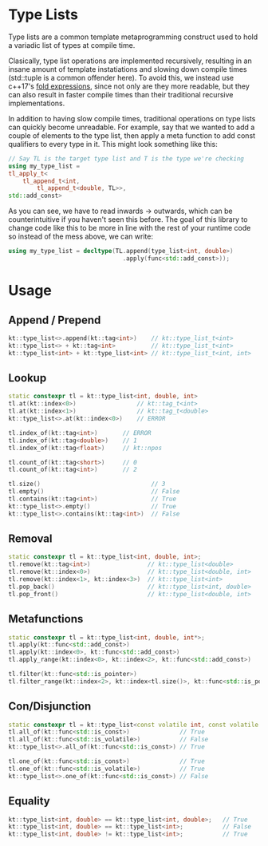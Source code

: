 # Type Lists

Type lists are a common template metaprogramming construct used to hold a variadic list of types at compile time.

Clasically, type list operations are implemented recursively, resulting in an insane amount of template instatiations and slowing down compile times (std::tuple is a common offender here). To avoid this, we instead use c++17's [fold expressions](https://en.cppreference.com/w/cpp/language/fold), since not only are they more readable, but they can also result in faster compile times than their traditional recursive implementations.

In addition to having slow compile times, traditional operations on type lists can quickly become unreadable. For example, say that we wanted to add a couple of elements to the type list, then apply a meta function to add const qualifiers to every type in it. This might look something like this:
```cxx
// Say TL is the target type list and T is the type we're checking
using my_type_list = 
tl_apply_t<
    tl_append_t<int, 
        tl_append_t<double, TL>>, 
std::add_const>
```
As you can see, we have to read inwards -> outwards, which can be counterintuitive if you haven't seen this before. The goal of this library to change code like this to be more in line with the rest of your runtime code so instead of the mess above, we can write:
```cxx
using my_type_list = decltype(TL.append(type_list<int, double>)
                                .apply(func<std::add_const>));
```

# Usage

## Append / Prepend
```cxx
kt::type_list<>.append(kt::tag<int>)    // kt::type_list_t<int>
kt::type_list<> + kt::tag<int>          // kt::type_list_t<int>
kt::type_list<int> + kt::type_list<int> // kt::type_list_t<int, int>
```

## Lookup
```cxx
static constexpr tl = kt::type_list<int, double, int>
tl.at(kt::index<0>)                 // kt::tag_t<int>
tl.at(kt::index<1>)                 // kt::tag_t<double>
kt::type_list<>.at(kt::index<0>)    // ERROR

tl.index_of(kt::tag<int>)       // ERROR
tl.index_of(kt::tag<double>)    // 1
tl.index_of(kt::tag<float>)     // kt::npos

tl.count_of(kt::tag<short>)     // 0
tl.count_of(kt::tag<int>)       // 2

tl.size()                               // 3
tl.empty()                              // False
tl.contains(kt::tag<int>)               // True
kt::type_list<>.empty()                 // True
kt::type_list<>.contains(kt::tag<int>)  // False
```

## Removal
```cxx
static constexpr tl = kt::type_list<int, double, int>;
tl.remove(kt::tag<int>)                // kt::type_list<double>
tl.remove(kt::index<0>)                // kt::type_list<double, int>
tl.remove(kt::index<1>, kt::index<3>)  // kt::type_list<int>
tl.pop_back()                          // kt::type_list<int, double>
tl.pop_front()                         // kt::type_list<double, int>
```

## Metafunctions
```cxx
static constexpr tl = kt::type_list<int, double, int*>;
tl.apply(kt::func<std::add_const>)                                      // kt::type_list<const int, const double, int* const>
tl.apply(kt::index<0>, kt::func<std::add_const>)                        // kt::type_list<const int, double, int*>
tl.apply_range(kt::index<0>, kt::index<2>, kt::func<std::add_const>)    // kt::type_list<const int, const double, int* const>

tl.filter(kt::func<std::is_pointer>)                                            // kt::type_list<int*>
tl.filter_range(kt::index<2>, kt::index<tl.size()>, kt::func<std::is_pointer>)  // kt::type_list<int, double, int*>
```

## Con/Disjunction
```cxx
static constexpr tl = kt::type_list<const volatile int, const volatile double, const float>;
tl.all_of(kt::func<std::is_const>)              // True
tl.all_of(kt::func<std::is_volatile>)           // False
kt::type_list<>.all_of(kt::func<std::is_const>) // True

tl.one_of(kt::func<std::is_const>)              // True
tl.one_of(kt::func<std::is_volatile>)           // True
kt::type_list<>.one_of(kt::func<std::is_const>) // False
```

## Equality
```cxx
kt::type_list<int, double> == kt::type_list<int, double>;   // True
kt::type_list<int, double> == kt::type_list<int>;           // False
kt::type_list<int, double> != kt::type_list<int>;           // True
```